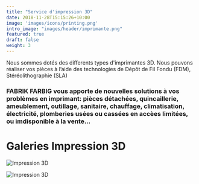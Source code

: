 ```yaml
---
title: "Service d'impression 3D"
date: 2018-11-28T15:15:26+10:00
image: 'images/icons/printing.png'
intro_image: "images/header/imprimante.png"
featured: true
draft: false
weight: 3
---
```


Nous sommes dotés des differents types d'imprimantes 3D. Nous pouvons réaliser vos pièces à l’aide des technologies de  Dépôt de Fil Fondu (FDM), Stéréolithographie (SLA) 
### 

### **FABRIK FARBIG** vous apporte de nouvelles solutions à vos problèmes en imprimant: **pièces détachées**, **quincaillerie**, **ameublement**,  **outillage**, **sanitaire**, **chauffage**, **climatisation**, **électricité**, **plomberies usées ou cassées** en accèes limitées, ou imdisponible à la vente...

 

# Galeries Impression 3D

![Impression 3D ](/images/contents/3dprinter.png)

![Impression 3D ](/images/contents/modelisation3d.png)

